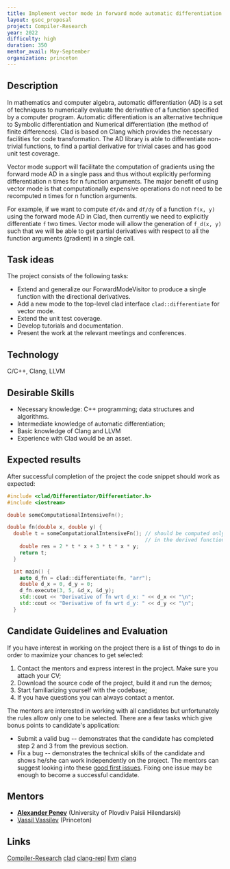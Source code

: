 ```yaml
---
title: Implement vector mode in forward mode automatic differentiation in Clad
layout: gsoc_proposal
project: Compiler-Research
year: 2022
difficulty: high
duration: 350
mentor_avail: May-September
organization: princeton
---
```


## Description

In mathematics and computer algebra, automatic differentiation (AD) is a set of
techniques to numerically evaluate the derivative of a function specified by a
computer program. Automatic differentiation is an alternative technique to
Symbolic differentiation and Numerical differentiation (the method of finite
differences). Clad is based on Clang which provides the necessary facilities for
code transformation. The AD library is able to differentiate non-trivial
functions, to find a partial derivative for trivial cases and has good unit test
coverage.

Vector mode support will facilitate the computation of gradients using the
forward mode AD in a single pass and thus without explicitly performing
differentiation n times for n function arguments. The major benefit of using
vector mode is that computationally expensive operations do not need to be
recomputed n times for n function arguments.

For example, if we want to compute `df/dx` and `df/dy` of a function
`f(x, y)` using the forward mode AD in Clad, then currently we need to
explicitly differentiate `f` two times. Vector mode will allow the generation of
`f_d(x, y)` such that we will be able to get partial derivatives with respect to
all the function arguments (gradient) in a single call.

## Task ideas

The project consists of the following tasks:
  * Extend and generalize our ForwardModeVisitor to produce a single
    function with the directional derivatives.
  * Add a new mode to the top-level clad interface `clad::differentiate` for
    vector mode.
  * Extend the unit test coverage.
  * Develop tutorials and documentation.
  * Present the work at the relevant meetings and conferences.

## Technology

C/C++, Clang, LLVM

## Desirable Skills

 * Necessary knowledge: C++ programming; data structures and algorithms.
 * Intermediate knowledge of automatic differentiation;
 * Basic knowledge of Clang and LLVM
 * Experience with Clad would be an asset.

## Expected results

After successful completion of the project the code snippet should work as
expected:
```cpp
#include <clad/Differentiator/Differentiator.h>
#include <iostream>

double someComputationalIntensiveFn();

double fn(double x, double y) {
  double t = someComputationalIntensiveFn(); // should be computed only once
                                             // in the derived function.
    double res = 2 * t * x + 3 * t * x * y;
    return t;
  }

  int main() {
    auto d_fn = clad::differentiate(fn, "arr");
    double d_x = 0, d_y = 0;
    d_fn.execute(3, 5, &d_x, &d_y);
    std::cout << "Derivative of fn wrt d_x: " << d_x << "\n";
    std::cout << "Derivative of fn wrt d_y: " << d_y << "\n";
  }
```

## Candidate Guidelines and Evaluation

If you have interest in working on the project there is a list of things to do
in order to maximize your chances to get selected:

1. Contact the mentors and express interest in the project. Make sure you attach
   your CV;
2. Download the source code of the project, build it and run the demos;
3. Start familiarizing yourself with the codebase;
4. If you have questions you can always contact a mentor.

The mentors are interested in working with all candidates but unfortunately the
rules allow only one to be selected. There are a few tasks which give bonus
points to candidate's application:
 * Submit a valid bug -- demonstrates that the candidate has completed step 2
   and 3 from the previous section.
 * Fix a bug -- demonstrates the technical skills of the candidate and shows
   he/she can work independently on the project. The mentors can suggest looking
   into these [good first issues](https://github.com/vgvassilev/clad/labels/good%20first%20issue).
   Fixing one issue may be enough to become a successful candidate.

## Mentors
 * **[Alexander Penev](mailto:alexander.p.penev@gmail.com)** (University of Plovdiv Paisii Hilendarski)
 * [Vassil Vassilev](mailto:vvasilev@cern.ch) (Princeton)

## Links

[Compiler-Research](https://compiler-research.org)
[clad](https://github.com/vgvassilev/clad)
[clang-repl](https://root.cern/blog/cling-in-llvm/)
[llvm](https://llvm.org/)
[clang](https://clang.llvm.org/)
